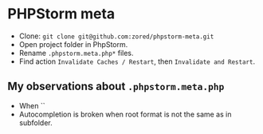 # PHPStorm meta

- Clone: `git clone git@github.com:zored/phpstorm-meta.git`
- Open project folder in PhpStorm.
- Rename `.phpstorm.meta.php*` files.
- Find action `Invalidate Caches / Restart`, then `Invalidate and Restart`.

## My observations about `.phpstorm.meta.php`
- When ``
- Autocompletion is broken when root format is not the same as in subfolder.